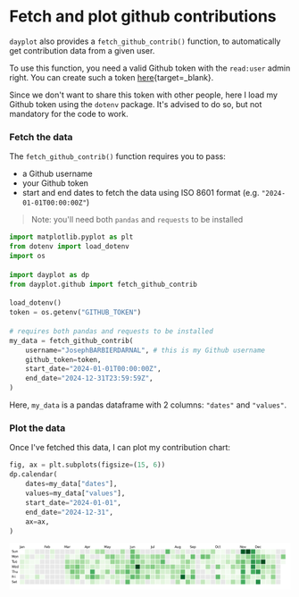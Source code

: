 # Fetch and plot github contributions

`dayplot` also provides a `fetch_github_contrib()` function, to automatically get contribution data from a given user.

To use this function, you need a valid Github token with the `read:user` admin right. You can create such a token [here](https://github.com/settings/tokens){target=\_blank}.

Since we don't want to share this token with other people, here I load my Github token using the `dotenv` package. It's advised to do so, but not mandatory for the code to work.

### Fetch the data

The `fetch_github_contrib()` function requires you to pass:

- a Github username
- your Github token
- start and end dates to fetch the data using ISO 8601 format (e.g. `"2024-01-01T00:00:00Z"`)

> Note: you'll need both `pandas` and `requests` to be installed

```py
import matplotlib.pyplot as plt
from dotenv import load_dotenv
import os

import dayplot as dp
from dayplot.github import fetch_github_contrib

load_dotenv()
token = os.getenv("GITHUB_TOKEN")

# requires both pandas and requests to be installed
my_data = fetch_github_contrib(
    username="JosephBARBIERDARNAL", # this is my Github username
    github_token=token,
    start_date="2024-01-01T00:00:00Z",
    end_date="2024-12-31T23:59:59Z",
)
```

Here, `my_data` is a pandas dataframe with 2 columns: `"dates"` and `"values"`.

### Plot the data

Once I've fetched this data, I can plot my contribution chart:

```py
fig, ax = plt.subplots(figsize=(15, 6))
dp.calendar(
    dates=my_data["dates"],
    values=my_data["values"],
    start_date="2024-01-01",
    end_date="2024-12-31",
    ax=ax,
)
```

![](../img/github/github.png)
